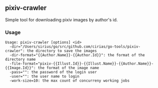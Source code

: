 pixiv-crawler
----

Simple tool for downloading pixiv images by author's id.

### Usage

```
Usage: pixiv-crawler [options] <id>
  -dir="/Users/sirius/go/src/github.com/cirias/go-tools/pixiv-crawler": the directory to save the images
  -dir-format="{{Author.Name}}-{{Author.Id}}": the format of the directory name
  -file-format="pixiv-{{Illust.Id}}-{{Illust.Name}}-{{Author.Name}}-{{Image.Id}}": the format of the image name
  -pass="": the password of the login user
  -user="": the user name to login
  -work-size=10: the max count of concurreny working jobs
```
